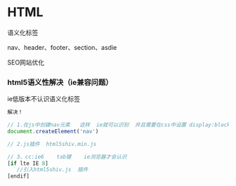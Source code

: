 # HTML

语义化标签

nav、header、footer、section、asdie

SEO网站优化



### html5语义性解决（ie兼容问题）

ie低版本不认识语义化标签    

```javascript
解决！

// 1.在js中创建nav元素   这样  ie就可以识别  并且需要在css中设置 display:block;
document.createElement('nav')

// 2.js插件  html5shiv.min.js

// 3、cc:ie6    tab键    ie浏览器才会认识
[if lte IE 8]
   //引入html5shiv.js  插件
[endif]
```



